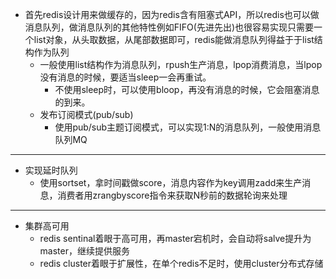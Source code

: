 + 首先redis设计用来做缓存的，因为redis含有阻塞式API，所以redis也可以做消息队列，做消息队列的其他特性例如FIFO(先进先出)也很容易实现只需要一个list对象，从头取数据，从尾部数据即可，redis能做消息队列得益于于list结构作为队列
  + 一般使用list结构作为消息队列，rpush生产消息，lpop消费消息，当lpop没有消息的时候，要适当sleep一会再重试。
    + 不使用sleep时，可以使用bloop，再没有消息的时候，它会阻塞消息的到来。
  + 发布订阅模式(pub/sub)
    + 使用pub/sub主题订阅模式，可以实现1:N的消息队列，一般使用消息队列MQ
------------------------------
+ 实现延时队列
  + 使用sortset，拿时间戳做score，消息内容作为key调用zadd来生产消息，消费者用zrangbyscore指令来获取N秒前的数据轮询来处理
--------------------
+ 集群高可用
  + redis sentinal着眼于高可用，再master宕机时，会自动将salve提升为master，继续提供服务
  + redis cluster着眼于扩展性，在单个redis不足时，使用cluster分布式存储

